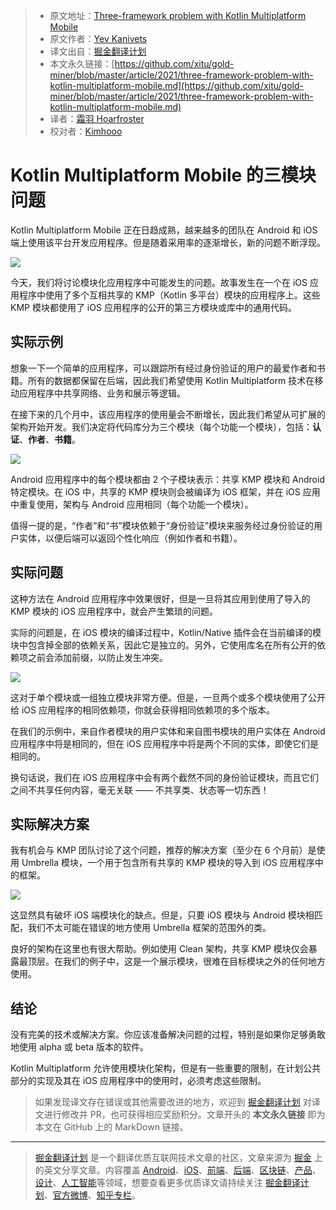 > * 原文地址：[Three-framework problem with Kotlin Multiplatform Mobile](https://medium.com/xorum-io/three-framework-problem-with-kotlin-multiplatform-mobile-16267c5afa53)
> * 原文作者：[Yev Kanivets](https://medium.com/@yev-kanivets)
> * 译文出自：[掘金翻译计划](https://github.com/xitu/gold-miner)
> * 本文永久链接：[https://github.com/xitu/gold-miner/blob/master/article/2021/three-framework-problem-with-kotlin-multiplatform-mobile.md](https://github.com/xitu/gold-miner/blob/master/article/2021/three-framework-problem-with-kotlin-multiplatform-mobile.md)
> * 译者：[霜羽 Hoarfroster](https://github.com/PassionPenguin)
> * 校对者：[Kimhooo](https://github.com/Kimhooo)

# Kotlin Multiplatform Mobile 的三模块问题

Kotlin Multiplatform Mobile 正在日趋成熟，越来越多的团队在 Android 和 iOS 端上使用该平台开发应用程序。但是随着采用率的逐渐增长，新的问题不断浮现。

![](https://cdn-images-1.medium.com/max/2880/1*UXiMJrLOUiwSziIcXUsSLA.png)

今天，我们将讨论模块化应用程序中可能发生的问题。故事发生在一个在 iOS 应用程序中使用了多个互相共享的 KMP（Kotlin 多平台）模块的应用程序上。这些 KMP 模块都使用了 iOS 应用程序的公开的第三方模块或库中的通用代码。

## 实际示例

想象一下一个简单的应用程序，可以跟踪所有经过身份验证的用户的最爱作者和书籍。所有的数据都保留在后端，因此我们希望使用 Kotlin Multiplatform 技术在移动应用程序中共享网络、业务和展示等逻辑。

在接下来的几个月中，该应用程序的使用量会不断增长，因此我们希望从可扩展的架构开始开发。我们决定将代码库分为三个模块（每个功能一个模块），包括：**认证**、**作者**、**书籍**。

![](https://cdn-images-1.medium.com/max/2364/1*XKTLMLfs2CTW7vPrB4BR4g.png)

Android 应用程序中的每个模块都由 2 个子模块表示：共享 KMP 模块和 Android 特定模块。在 iOS 中，共享的 KMP 模块则会被编译为 iOS 框架，并在 iOS 应用中重复使用，架构与 Android 应用相同（每个功能一个模块）。

值得一提的是，“作者”和“书”模块依赖于“身份验证”模块来服务经过身份验证的用户实体，以便后端可以返回个性化响应（例如作者和书籍）。

## 实际问题

这种方法在 Android 应用程序中效果很好，但是一旦将其应用到使用了导入的 KMP 模块的 iOS 应用程序中，就会产生繁琐的问题。

实际的问题是，在 iOS 模块的编译过程中，Kotlin/Native 插件会在当前编译的模块中包含掉全部的依赖关系，因此它是独立的。另外，它使用库名在所有公开的依赖项之前会添加前缀，以防止发生冲突。

![](https://cdn-images-1.medium.com/max/2348/1*8Ne4eMYHJS2OZ4uYtv0QFw.png)

这对于单个模块或一组独立模块非常方便。但是，一旦两个或多个模块使用了公开给 iOS 应用程序的相同依赖项，你就会获得相同依赖项的多个版本。

在我们的示例中，来自作者模块的用户实体和来自图书模块的用户实体在 Android 应用程序中将是相同的，但在 iOS 应用程序中将是两个不同的实体，即使它们是相同的。

换句话说，我们在 iOS 应用程序中会有两个截然不同的身份验证模块，而且它们之间不共享任何内容，毫无关联 —— 不共享类、状态等一切东西！

## 实际解决方案

我有机会与 KMP 团队讨论了这个问题，推荐的解决方案（至少在 6 个月前）是使用 Umbrella 模块，一个用于包含所有共享的 KMP 模块的导入到 iOS 应用程序中的框架。

![](https://cdn-images-1.medium.com/max/2348/1*ornbj_vtf61Bak0WaKkgBw.png)

这显然具有破坏 iOS 端模块化的缺点。但是，只要 iOS 模块与 Android 模块相匹配，我们不太可能在错误的地方使用 Umbrella 框架的范围外的类。

良好的架构在这里也有很大帮助。例如使用 Clean 架构，共享 KMP 模块仅会暴露最顶层。在我们的例子中，这是一个展示模块，很难在目标模块之外的任何地方使用。

## 结论

没有完美的技术或解决方案。你应该准备解决问题的过程，特别是如果你足够勇敢地使用 alpha 或 beta 版本的软件。

Kotlin Multiplatform 允许使用模块化架构，但是有一些重要的限制，在计划公共部分的实现及其在 iOS 应用程序中的使用时，必须考虑这些限制。

> 如果发现译文存在错误或其他需要改进的地方，欢迎到 [掘金翻译计划](https://github.com/xitu/gold-miner) 对译文进行修改并 PR，也可获得相应奖励积分。文章开头的 **本文永久链接** 即为本文在 GitHub 上的 MarkDown 链接。

---

> [掘金翻译计划](https://github.com/xitu/gold-miner) 是一个翻译优质互联网技术文章的社区，文章来源为 [掘金](https://juejin.im) 上的英文分享文章。内容覆盖 [Android](https://github.com/xitu/gold-miner#android)、[iOS](https://github.com/xitu/gold-miner#ios)、[前端](https://github.com/xitu/gold-miner#前端)、[后端](https://github.com/xitu/gold-miner#后端)、[区块链](https://github.com/xitu/gold-miner#区块链)、[产品](https://github.com/xitu/gold-miner#产品)、[设计](https://github.com/xitu/gold-miner#设计)、[人工智能](https://github.com/xitu/gold-miner#人工智能)等领域，想要查看更多优质译文请持续关注 [掘金翻译计划](https://github.com/xitu/gold-miner)、[官方微博](http://weibo.com/juejinfanyi)、[知乎专栏](https://zhuanlan.zhihu.com/juejinfanyi)。
